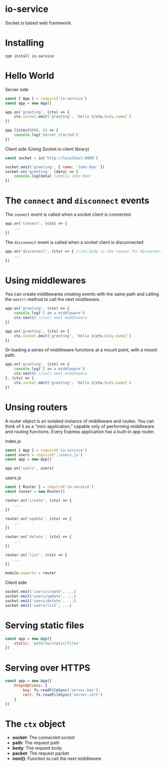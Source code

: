 # io-service
Socket.io based web framework.

# Installing
`npm install io-service`

# Hello World
Server side
```javascript
const { App } = require('io-service')
const app = new App()

app.on('greeting', (ctx) => {
	ctx.socket.emit('greeting', `Hello ${ctx.body.name}`)
})

app.listen(8080, () => {
	console.log('Server started')
})
```

Client side (Using Socket.io client library)
```javascript
const socket = io('http://localhost:8080')

socket.emit('greeting', { name: 'John Doe' })
socket.on('greeting', (data) => {
	console.log(data) //Hello John Doe!
})
```

# The `connect` and `disconnect` events
The `connect` event is called when a socket client is connected
```javascript
app.on('connect', (ctx) => {
	...
})
```

The `disconnect` event is called when a socket client is disconnected
```javascript
app.on('disconnect', (ctx) => { //ctx.body is the reason for disconnecting
	...
})
```

# Using middlewares
You can create middlewares creating events with the same path and calling the `next()` method to call the next middleware.
```javascript
app.on('greeting', (ctx) => {
	console.log('I am a middleware')
	ctx.next() //call next middleware	
})

app.on('greeting', (ctx) => {
	ctx.socket.emit('greeting', `Hello ${ctx.body.name}`)
})
```
Or loading a series of middleware functions at a mount point, with a mount path.
```javascript
app.on('greeting', (ctx) => {
	console.log('I am a middleware')
	ctx.next() //call next middleware	
}, (ctx) => {
	ctx.socket.emit('greeting', `Hello ${ctx.body.name}`)
})
```

# Unsing routers
A router object is an isolated instance of middleware and routes. You can think of it as a “mini-application,” capable only of performing middleware and routing functions. Every Express application has a built-in app router.

index.js
```javascript
const { App } = require('io-service')
const users = require('./users.js')
const app = new App()

app.on('users', users)
```

users.js
```javascript
const { Router } = require('io-service')
const router = new Router()

router.on('create', (ctx) => {
	...
})

router.on('update', (ctx) => {
	...
})

router.on('delete', (ctx) => {
	...
})

router.on('list', (ctx) => {
	...
})

module.exports = router
```

Client side
```javascript
socket.emit('users/create', ...)
socket.emit('users/update', ...)
socket.emit('users/delete', ...)
socket.emit('users/list', ...)
```

# Serving static files
```javascript
const app = new App({
	static: 'path/to/static/files'
})
```

# Serving over HTTPS
```javascript
const app = new App({
	httpsOptions: {
		key: fs.readFileSync('server.key'),
		cert: fs.readFileSync('server.cert')
	}
})
```

# The `ctx` object
- **socket**: The connected socket
- **path**: The request path
- **body**: The request body
- **packet**: The request packet
- **next()**: Function to call the next middleware